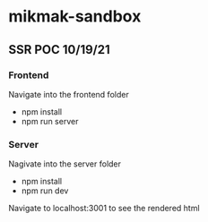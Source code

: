# mikmak-sandbox
## SSR POC 10/19/21
### Frontend
Navigate into the frontend folder
* npm install
* npm run server
### Server
Nagivate into the server folder
* npm install
* npm run dev

Navigate to localhost:3001 to see the rendered html
